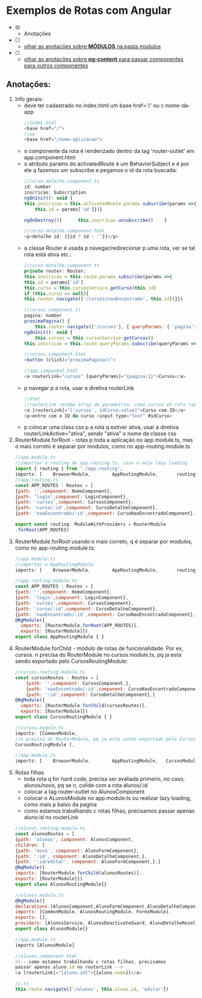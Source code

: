 # Exemplos de Rotas com Angular
- [x] - Anotações
- [ ] - [olhar as anotações sobre <b>MÓDULOS</b> na pasta modulos](https://github.com/RogerioPST/aprendendo-angular/blob/master/meu-primeiro-projeto/modulos/README.MD)
- [ ] - [olhar as anotações sobre <b>ng-content</b> para passar componentes para outros componentes](https://github.com/RogerioPST/aprendendo-angular/blob/master/exemplo-diretivas/ng-content/README.MD)

## Anotações:
<ol>
<li>Info gerais:
<ul>
<li>deve ter cadastrado no index.html um base href='/' ou c nome-da-app

```javascript
//index.html
<base href="/">
//ou
<base href="/nome-aplicacao">
```
</li>
<li>o componente da rota é renderizado dentro da tag 'router-outlet' em app.component.html
</li>
<li>o atributo params do activatedRoute é um BehaviorSubject e é por ele q fazemos um subscribe e pegamos o id da rota buscada: 

```javascript 
//curso-detalhe.component.ts
id: number
inscricao: Subscription
ngOnInit(): void {
this.inscricao = this.activatedRoute.params.subscribe(params =>{
	this.id = params['id']})}

ngOnDestroy(){ 		this.inscricao.unsubscribe() 	}

//curso-detalhe.component.html
<p>detalhe id: {{id ? id : ''}}</p>
``` 
</li>
<li>a classe Router é usada p navegar/redirecionar p uma rota, ver se tal rota está ativa etc.: 

```javascript 
//curso-detalhe.component.ts
private router: Router;
this.inscricao = this.route.params.subscribe(params =>{
this.id = params['id']			
this.curso = this.cursosService.getCurso(this.id)
if (this.curso == null){											
this.router.navigate(['/cursos/naoEncontrado', this.id])}})		

//cursos.component.ts
pagina: number
proximaPagina() {
	this.router.navigate(['/cursos'], { queryParams: { 'pagina': ++this.pagina } })}
ngOnInit(): void {
	this.cursos = this.cursosService.getCursos()
this.inscricao = this.route.queryParams.subscribe(queryParams => {	this.pagina = queryParams['pagina'] })}

//cursos.component.html
<button (click)="proximaPagina()">

//app.component.html
<a routerLink="cursos" [queryParams]="{pagina:1}">Cursos</a>
``` 
</li>

<li>p navegar p a rota, usar a diretiva routerLink

```javascript
//html
//routerLink recebe array de parametros. como cursos eh rota raiz, a '/' eh opcional
<a [routerLink]="['cursos', idCurso.value]">Curso com ID</a>
<p>entre com o ID do curso <input type="text" #idCurso>
```
</li>
<li>p colocar uma class css p a rota q estiver ativa, usar a diretiva routerLinkActive="ativa", sendo "ativa" o nome da classe css </li>
</ul>

</li>
<li>RouterModule.forRoot - rotas p toda a aplicação no app.module.ts, mas o mais correto é separar por modulos, como no app-routing.module.ts

```javascript
//app.module.ts
//importar o routing de app.routing.ts, caso n seja lazy loading
import { routing } from './app.routing';
imports: [    BrowserModule,		AppRoutingModule,		routing, ]
//app.routing.ts
const APP_ROUTES : Routes = [
{path: '',component: HomeComponent},
{path: 'login',component: LoginComponent},
{path: 'cursos',component: CursosComponent},
{path: 'curso/:id',component: CursoDetalheComponent},
{path: 'naoEncontrado/:id',component: CursoNaoEncontradoComponent},]

export const routing: ModuleWithProviders = RouterModule
.forRoot(APP_ROUTES)
```
</li>

<li>RouterModule.forRoot usando o mais correto, q é separar por modulos, como no app-routing.module.ts:

```javascript
//app.module.ts
//importar o AppRoutingModule
imports: [    BrowserModule,		AppRoutingModule,		routing, ]

//app-routing.module.ts
const APP_ROUTES : Routes = [
{path: '',component: HomeComponent},
{path: 'login',component: LoginComponent},
{path: 'cursos',component: CursosComponent},
{path: 'curso/:id',component: CursoDetalheComponent},
{path: 'naoEncontrado/:id',component: CursoNaoEncontradoComponent},]
@NgModule({
  imports: [RouterModule.forRoot(APP_ROUTES)],
  exports: [RouterModule]})
export class AppRoutingModule { }
```
</li>


<li>RouterModule.forChild - módulo de rotas de funcionalidade. Por ex, cursos. n precisa do RouterModule no cursos.module.ts, pq ja esta sendo exportado pelo CursosRoutingModule:

```javascript
//cursos.routing.module.ts
const cursosRoutes : Routes = [		
	{path: '',component: CursosComponent,},
	{path: 'naoEncontrado/:id',component: CursoNaoEncontradoComponent},
	{path: ':id',component: CursoDetalheComponent},]
@NgModule({
  imports: [RouterModule.forChild(cursosRoutes)],
  exports: [RouterModule]})
export class CursosRoutingModule { }

//cursos.module.ts
imports: [CommonModule,		
//n precisa do RouterModule, pq ja esta sendo exportado pelo CursosRoutingModule
CursosRoutingModule ],

//app.module.ts
imports: [    BrowserModule,		AppRoutingModule,	CursosModule]
```
</li>


<li>Rotas filhas
<ul>
<li>
toda rota q for hard code, precisa ser avaliada primeiro,
no caso, alunos/novo, pq se n, colide com a rota alunos/:id
</li>
<li>
colocar a tag router-outlet no AlunosComponent
</li>
<li>
colocar o ALunosModule no app.module.ts ou realizar lazy loading, como mais p baixo da pagina
</li>
<li>como estamos trabalhando c rotas filhas, precisamos
passar apenas aluno.id no routerLink
</li>
</ul>

```javascript
//alunos.routing.module.ts
const alunosRoutes = [
{path: 'alunos', component: AlunosComponent, 
children: [
{path: 'novo', component: AlunoFormComponent},
{path: ':id', component: AlunoDetalheComponent,},
{path: ':id/editar', component: AlunoFormComponent,},]
@NgModule({
imports: [RouterModule.forChild(alunosRoutes)],
exports: [RouterModule]})
export class AlunosRoutingModule{}

//alunos.module.ts
@NgModule({
declarations:[AlunosComponent,AlunoFormComponent,AlunoDetalheComponent],
imports: [CommonModule, AlunosRoutingModule, FormsModule],
exports: [],
providers: [AlunosService, AlunosDeactivateGuard, AlunoDetalheResolver],})
export class AlunosModule{}

//app.module.ts
imports [AlunosModule]

//alunos.component.html
<!-- como estamos trabalhando c rotas filhas, precisamos
passar apenas aluno.id no routerLink -->
<a [routerLink]="[aluno.id]">{{aluno.nome}}</a>

//.ts
this.route.navigate(['/alunos', this.aluno.id, 'editar'])
```
</li>
</ol>
